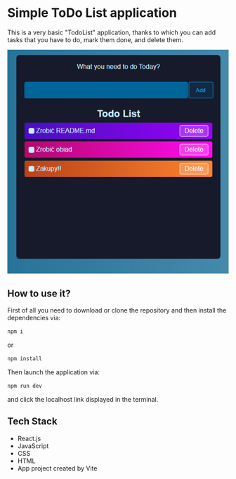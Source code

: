 # Simple ToDo List application

This is a very basic "TodoList" application, thanks to which you can add tasks that you have to do, mark them done, and delete them.

![](assets/ToDoList.png)

## How to use it?

First of all you need to download or clone the repository and then install the dependencies via:

```bash
npm i
```
or 

```bash
npm install
```
Then launch the application via:

```bash
npm run dev
```

and click the localhost link displayed in the terminal.

## Tech Stack

* React.js
* JavaScript
* CSS
* HTML
* App project created by Vite
